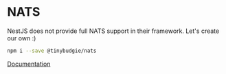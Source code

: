 # NATS

NestJS does not provide full NATS support in their framework. Let's create our own :)

```bash
npm i --save @tinybudgie/nats
```

[Documentation](https://tinybudgie.github.io/docs/packages/nats)

